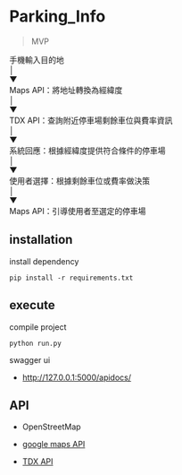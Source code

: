 # Parking_Info
> MVP  

手機輸入目的地  
   │  
   ▼  
Maps API：將地址轉換為經緯度  
   │  
   ▼  
TDX API：查詢附近停車場剩餘車位與費率資訊  
   │  
   ▼  
系統回應：根據經緯度提供符合條件的停車場  
   │  
   ▼  
使用者選擇：根據剩餘車位或費率做決策  
   │  
   ▼  
Maps API：引導使用者至選定的停車場  
## installation
install dependency
```
pip install -r requirements.txt
```
## execute
compile project
```
python run.py
```
swagger ui
- http://127.0.0.1:5000/apidocs/


## API 

- OpenStreetMap

- [google maps API](https://console.cloud.google.com/google/maps-apis/credentials?project=stately-math-457706-e1)

- [TDX API](https://tdx.transportdata.tw/api-service/swagger/basic/#/CityCarPark/ParkingApi%20ParkingCityAvailability
)


